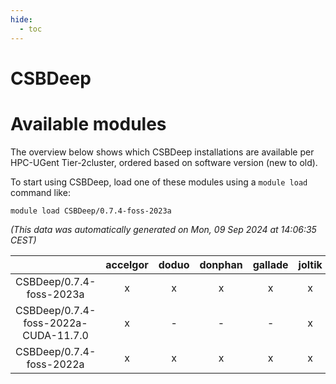 ```yaml
---
hide:
  - toc
---
```


CSBDeep
=======

# Available modules


The overview below shows which CSBDeep installations are available per HPC-UGent Tier-2cluster, ordered based on software version (new to old).

To start using CSBDeep, load one of these modules using a `module load` command like:

```shell
module load CSBDeep/0.7.4-foss-2023a
```

*(This data was automatically generated on Mon, 09 Sep 2024 at 14:06:35 CEST)*  

| |accelgor|doduo|donphan|gallade|joltik|shinx|skitty|
| :---: | :---: | :---: | :---: | :---: | :---: | :---: | :---: |
|CSBDeep/0.7.4-foss-2023a|x|x|x|x|x|x|x|
|CSBDeep/0.7.4-foss-2022a-CUDA-11.7.0|x|-|-|-|x|-|-|
|CSBDeep/0.7.4-foss-2022a|x|x|x|x|x|-|x|

